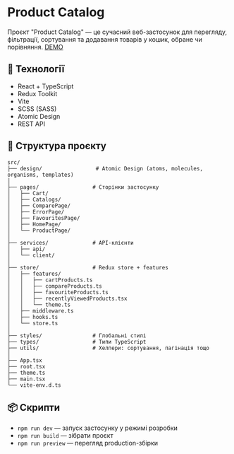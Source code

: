 # Product Catalog

Проєкт "Product Catalog" — це сучасний веб-застосунок для перегляду, фільтрації, сортування та додавання товарів у кошик, обране чи порівняння.
[DEMO](https://harmonious-faloodeh-7b7ebb.netlify.app/)

## 🚀 Технології

- React + TypeScript
- Redux Toolkit
- Vite
- SCSS (SASS)
- Atomic Design
- REST API

## 📁 Структура проєкту

```
src/
├── design/                 # Atomic Design (atoms, molecules, organisms, templates)
│
├── pages/                 # Сторінки застосунку
│   ├── Cart/
│   ├── Catalogs/
│   ├── ComparePage/
│   ├── ErrorPage/
│   ├── FavouritesPage/
│   ├── HomePage/
│   └── ProductPage/
│
├── services/              # API-клієнти
│   ├── api/
│   └── client/
│
├── store/                 # Redux store + features
│   ├── features/
│   │   ├── cartProducts.ts
│   │   ├── compareProducts.ts
│   │   ├── favouriteProducts.ts
│   │   ├── recentlyViewedProducts.tsx
│   │   └── theme.ts
│   ├── middleware.ts
│   ├── hooks.ts
│   └── store.ts
│
├── styles/                # Глобальні стилі
├── types/                 # Типи TypeScript
├── utils/                 # Хелпери: сортування, пагінація тощо
│
├── App.tsx
├── root.tsx
├── theme.ts
├── main.tsx
└── vite-env.d.ts
```

## 📦 Скрипти

- `npm run dev` — запуск застосунку у режимі розробки
- `npm run build` — зібрати проєкт
- `npm run preview` — перегляд production-збірки
